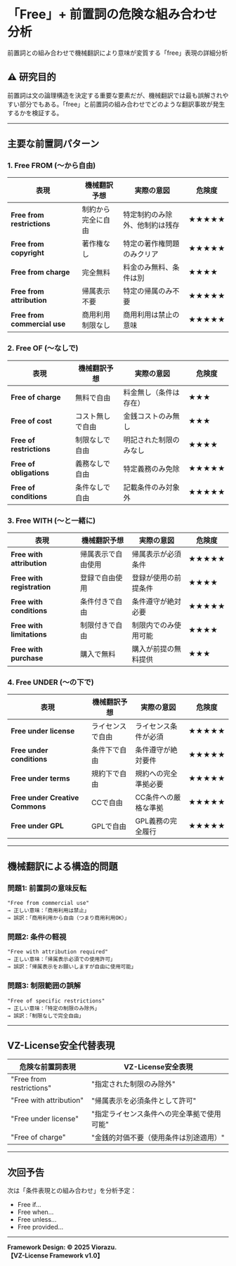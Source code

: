 # 「Free」+ 前置詞の危険な組み合わせ分析

前置詞との組み合わせで機械翻訳により意味が変質する「free」表現の詳細分析

## ⚠️ 研究目的

前置詞は文の論理構造を決定する重要な要素だが、機械翻訳では最も誤解されやすい部分でもある。「free」と前置詞の組み合わせでどのような翻訳事故が発生するかを検証する。

---

## 主要な前置詞パターン

### 1. **Free FROM** (～から自由)

| 表現 | 機械翻訳予想 | 実際の意図 | 危険度 |
|------|------------|-----------|--------|
| **Free from restrictions** | 制約から完全に自由 | 特定制約のみ除外、他制約は残存 | ★★★★★ |
| **Free from copyright** | 著作権なし | 特定の著作権問題のみクリア | ★★★★★ |
| **Free from charge** | 完全無料 | 料金のみ無料、条件は別 | ★★★★ |
| **Free from attribution** | 帰属表示不要 | 特定の帰属のみ不要 | ★★★★★ |
| **Free from commercial use** | 商用利用制限なし | 商用利用は禁止の意味 | ★★★★★ |

### 2. **Free OF** (～なしで)

| 表現 | 機械翻訳予想 | 実際の意図 | 危険度 |
|------|------------|-----------|--------|
| **Free of charge** | 無料で自由 | 料金無し（条件は存在） | ★★★ |
| **Free of cost** | コスト無しで自由 | 金銭コストのみ無し | ★★★ |
| **Free of restrictions** | 制限なしで自由 | 明記された制限のみなし | ★★★★ |
| **Free of obligations** | 義務なしで自由 | 特定義務のみ免除 | ★★★★★ |
| **Free of conditions** | 条件なしで自由 | 記載条件のみ対象外 | ★★★★★ |

### 3. **Free WITH** (～と一緒に)

| 表現 | 機械翻訳予想 | 実際の意図 | 危険度 |
|------|------------|-----------|--------|
| **Free with attribution** | 帰属表示で自由使用 | 帰属表示が必須条件 | ★★★★★ |
| **Free with registration** | 登録で自由使用 | 登録が使用の前提条件 | ★★★★ |
| **Free with conditions** | 条件付きで自由 | 条件遵守が絶対必要 | ★★★★★ |
| **Free with limitations** | 制限付きで自由 | 制限内でのみ使用可能 | ★★★★ |
| **Free with purchase** | 購入で無料 | 購入が前提の無料提供 | ★★★ |

### 4. **Free UNDER** (～の下で)

| 表現 | 機械翻訳予想 | 実際の意図 | 危険度 |
|------|------------|-----------|--------|
| **Free under license** | ライセンスで自由 | ライセンス条件が必須 | ★★★★★ |
| **Free under conditions** | 条件下で自由 | 条件遵守が絶対要件 | ★★★★★ |
| **Free under terms** | 規約下で自由 | 規約への完全準拠必要 | ★★★★★ |
| **Free under Creative Commons** | CCで自由 | CC条件への厳格な準拠 | ★★★★★ |
| **Free under GPL** | GPLで自由 | GPL義務の完全履行 | ★★★★★ |

---

## 機械翻訳による構造的問題

### 問題1: 前置詞の意味反転
```
"Free from commercial use" 
→ 正しい意味：「商用利用は禁止」
→ 誤訳：「商用利用から自由（つまり商用利用OK）」
```

### 問題2: 条件の軽視
```
"Free with attribution required"
→ 正しい意味：「帰属表示必須での使用許可」  
→ 誤訳：「帰属表示をお願いしますが自由に使用可能」
```

### 問題3: 制限範囲の誤解
```
"Free of specific restrictions"
→ 正しい意味：「特定の制限のみ除外」
→ 誤訳：「制限なしで完全自由」
```


---

## VZ-License安全代替表現

| 危険な前置詞表現 | VZ-License安全表現 |
|-----------------|------------------|
| "Free from restrictions" | "指定された制限のみ除外" |
| "Free with attribution" | "帰属表示を必須条件として許可" |
| "Free under license" | "指定ライセンス条件への完全準拠で使用可能" |
| "Free of charge" | "金銭的対価不要（使用条件は別途適用）" |

---

## 次回予告

次は「条件表現との組み合わせ」を分析予定：
- Free if...
- Free when...  
- Free unless...
- Free provided...

---

**Framework Design: © 2025 Viorazu.**  
**【VZ-License Framework v1.0】**
